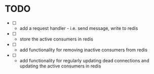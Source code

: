 # TODO
- [ ] - add a request handler - i.e. send message, write to redis
- [ ] - store the active consumers in redis
- [ ] - add functionality for removing inactive consumers from redis
- [ ] - add functionality for regularly updating dead connections and updating the active consumers in redis

